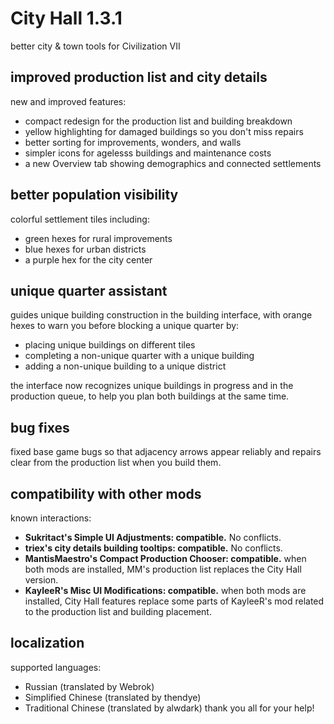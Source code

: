 # City Hall 1.3.1
better city & town tools for Civilization VII

## improved production list and city details
new and improved features:

- compact redesign for the production list and building breakdown
- yellow highlighting for damaged buildings so you don't miss repairs
- better sorting for improvements, wonders, and walls
- simpler icons for agelesss buildings and maintenance costs
- a new Overview tab showing demographics and connected settlements

## better population visibility
colorful settlement tiles including:

- green hexes for rural improvements
- blue hexes for urban districts
- a purple hex for the city center

## unique quarter assistant
guides unique building construction in the building interface, with
orange hexes to warn you before blocking a unique quarter by:

- placing unique buildings on different tiles
- completing a non-unique quarter with a unique building
- adding a non-unique building to a unique district

the interface now recognizes unique buildings in progress and in the
production queue, to help you plan both buildings at the same time.

## bug fixes
fixed base game bugs so that adjacency arrows appear reliably and
repairs clear from the production list when you build them.

## compatibility with other mods
known interactions:

- **Sukritact's Simple UI Adjustments: compatible.**  No conflicts.
- **triex's city details building tooltips: compatible.**  No conflicts.
- **MantisMaestro's Compact Production Chooser: compatible.**  when both
  mods are installed, MM's production list replaces the City Hall
  version.
- **KayleeR's Misc UI Modifications: compatible.**  when both mods are
  installed, City Hall features replace some parts of KayleeR's mod
  related to the production list and building placement.

## localization
supported languages:
- Russian (translated by Webrok)
- Simplified Chinese (translated by thendye)
- Traditional Chinese (translated by alwdark)
thank you all for your help!
